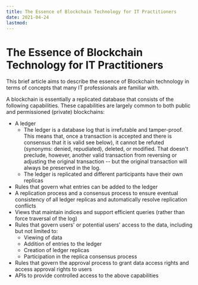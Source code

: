```yaml
---
title: The Essence of Blockchain Technology for IT Practitioners
date: 2021-04-24
lastmod: 
---
```


# The Essence of Blockchain Technology for IT Practitioners

This brief article aims to describe the essence of Blockchain technology in terms of concepts that many IT professionals are familiar with.

A blockchain is essentially a replicated database that consists of the following capabilities.  These capabilities are largely common to both public and permissioned (private) blockchains:

- A ledger
  - The ledger is a database log that is irrefutable and tamper-proof.  This means that, once a transaction is accepted and there is consensus that it is valid see below), it cannot be refuted (synonyms: denied, repudiated), deleted, or modified.  That doesn't preclude, however, another valid transaction  from reversing or adjusting the original transaction -- but the original transaction will always be preserved in the log.
  - The ledger is replicated and different participants have their own replicas
- Rules that govern what entries can be added to the ledger
- A replication process and a consensus process to ensure eventual consistency of all ledger replicas and automatically resolve replication conflicts
- Views that maintain indices and support efficient queries (rather than force traversal of the log)
- Rules that govern users' or potential users' access to the data, including but not limited to:
  - Viewing of data
  - Addition of entries to the ledger
  - Creation of ledger replicas
  - Participation in the replica consensus process
- Rules that govern the approval process to grant data access rights and access approval rights to users
- APIs to provide controlled access to the above capabilities

